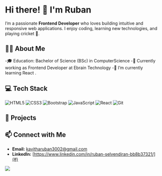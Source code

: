 # Hi there! 👋 I'm Ruban

I’m a passionate **Frontend Developer** who loves building intuitive and responsive web applications. I enjoy coding, learning new technologies, and playing cricket 🏏.



## 👨‍💻 About Me
-🎓 Education: Bachelor of Science (BSc) in ComputerScience
-💼 Currently working as Frontend Developer at Ebrain Technology
-🌱 I’m currently learning  React .


## 💻 Tech Stack

![HTML5](https://img.shields.io/badge/-HTML5-E34F26?logo=html5&logoColor=white)
![CSS3](https://img.shields.io/badge/-CSS3-1572B6?logo=css3)
![Bootstrap](https://img.shields.io/badge/-Bootstrap-7952B3?logo=bootstrap&logoColor=white) 
![JavaScript](https://img.shields.io/badge/-JavaScript-F7DF1E?logo=javascript&logoColor=black)
![React](https://img.shields.io/badge/-React-61DAFB?logo=react&logoColor=black)
![Git](https://img.shields.io/badge/-Git-F05032?logo=git&logoColor=white)
## 🚀 Projects


## 📫 Connect with Me

- **Email:** kavitharuban3002@gmail.com
- **LinkedIn:** [https://www.linkedin.com/in/ruban-selvendiran-bb8b37321/](#)

![](https://komarev.com/ghpvc/?username=Ruban123&color=green)
